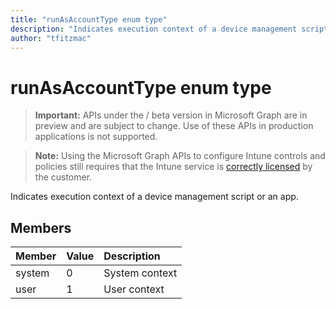 ```yaml
---
title: "runAsAccountType enum type"
description: "Indicates execution context of a device management script or an app."
author: "tfitzmac"
---
```


# runAsAccountType enum type

> **Important:** APIs under the / beta version in Microsoft Graph are in preview and are subject to change. Use of these APIs in production applications is not supported.

> **Note:** Using the Microsoft Graph APIs to configure Intune controls and policies still requires that the Intune service is [correctly licensed](https://go.microsoft.com/fwlink/?linkid=839381) by the customer.

Indicates execution context of a device management script or an app.
## Members
|Member|Value|Description|
|:---|:---|:---|
|system|0|System context|
|user|1|User context|





